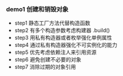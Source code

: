### demo1 创建和销毁对象
- step1 静态工厂方法代替构造函数
- step2 有多个构造参数考虑构建器 .build()
- step3 用私有构造器或者枚举强化单例属性
- step4 通过私有构造器强化不可实例化的能力
- step5 优先考虑依赖注人来引用资源
- step6 避免创建不必要的对象 
- step7 消除过期的对象引用